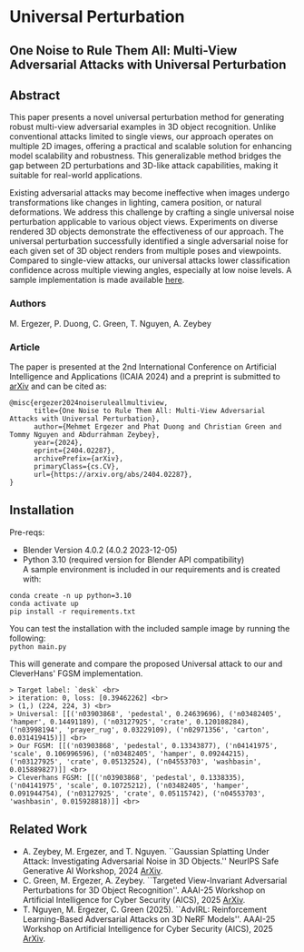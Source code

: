 # Universal Perturbation

## One Noise to Rule Them All: Multi-View Adversarial Attacks with Universal Perturbation

## Abstract
This paper presents a novel universal perturbation method for generating robust multi-view adversarial examples in 3D object recognition. Unlike conventional attacks limited to single views, our approach operates on multiple 2D images, offering a practical and scalable solution for enhancing model scalability and robustness. This generalizable method bridges the gap between 2D perturbations and 3D-like attack capabilities, making it suitable for real-world applications.

Existing adversarial attacks may become ineffective when images undergo transformations like changes in lighting, camera position, or natural deformations. We address this challenge by crafting a single universal noise perturbation applicable to various object views. Experiments on diverse rendered 3D objects demonstrate the effectiveness of our approach. The universal perturbation successfully identified a single adversarial noise for each given set of 3D object renders from multiple poses and viewpoints. Compared to single-view attacks, our universal attacks lower classification confidence across multiple viewing angles, especially at low noise levels. A sample implementation is made available [here](https://github.com/memoatwit/UniversalPerturbation).

### Authors
M. Ergezer, P. Duong, C. Green, T. Nguyen, A. Zeybey

### Article
The paper is presented at the 2nd International Conference on Artificial Intelligence and Applications (ICAIA 2024) and a preprint is submitted to [arXiv](https://arxiv.org/abs/2404.02287) and can be cited as:
```
@misc{ergezer2024noiseruleallmultiview,
      title={One Noise to Rule Them All: Multi-View Adversarial Attacks with Universal Perturbation}, 
      author={Mehmet Ergezer and Phat Duong and Christian Green and Tommy Nguyen and Abdurrahman Zeybey},
      year={2024},
      eprint={2404.02287},
      archivePrefix={arXiv},
      primaryClass={cs.CV},
      url={https://arxiv.org/abs/2404.02287}, 
}
```

## Installation
Pre-reqs: 
- Blender Version 4.0.2 (4.0.2 2023-12-05)
- Python 3.10 (required version for Blender API compatibility) <br>
A sample environment  is included in our requirements and is created with:
```
conda create -n up python=3.10
conda activate up
pip install -r requirements.txt
```

You can test the installation with the included sample image by running the following: <br>
```python main.py```

This will generate and compare the proposed Universal attack to our and CleverHans' FGSM implementation.
```
> Target label: `desk` <br>
> iteration: 0, loss: [0.39462262] <br>
> (1,) (224, 224, 3) <br>
> Universal: [[('n03903868', 'pedestal', 0.24639696), ('n03482405', 'hamper', 0.14491189), ('n03127925', 'crate', 0.120108284), ('n03998194', 'prayer_rug', 0.03229109), ('n02971356', 'carton', 0.031419415)]] <br>
> Our FGSM: [[('n03903868', 'pedestal', 0.13343877), ('n04141975', 'scale', 0.106996596), ('n03482405', 'hamper', 0.09244215), ('n03127925', 'crate', 0.05132524), ('n04553703', 'washbasin', 0.015889827)]] <br>
> Cleverhans FGSM: [[('n03903868', 'pedestal', 0.1338335), ('n04141975', 'scale', 0.10725212), ('n03482405', 'hamper', 0.091944754), ('n03127925', 'crate', 0.05115742), ('n04553703', 'washbasin', 0.015928818)]] <br>
```

## Related Work
- A. Zeybey, M. Ergezer, and T. Nguyen. ``Gaussian Splatting Under Attack: Investigating Adversarial Noise in 3D Objects.'' NeurIPS Safe Generative AI Workshop, 2024 [ArXiv](https://arxiv.org/abs/2412.02803).
-  C. Green, M. Ergezer,  A. Zeybey. ``Targeted View-Invariant Adversarial Perturbations for 3D Object Recognition''. AAAI-25 Workshop on Artificial Intelligence for Cyber Security (AICS), 2025 [ArXiv](https://arxiv.org/abs/2412.13376).
-  T. Nguyen, M. Ergezer, C. Green (2025). ``AdvIRL: Reinforcement Learning-Based Adversarial Attacks on 3D NeRF Models''. AAAI-25 Workshop on Artificial Intelligence for Cyber Security (AICS), 2025 [ArXiv](https://arxiv.org/abs/2412.16213]).
